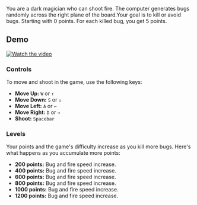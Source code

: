 You are a dark magician who can shoot fire. The computer generates bugs randomly across the right plane of the board.Your goal is to kill or avoid bugs. Starting with 0 points. For each killed bug, you get 5 points.

## Demo

[![Watch the video](https://img.youtube.com/vi/d1R0MaG43Zo/0.jpg)](https://www.youtube.com/watch?v=d1R0MaG43Zo)


### Controls

To move and shoot in the game, use the following keys:

- **Move Up:** `W` or `↑`
- **Move Down:** `S` or `↓`
- **Move Left:** `A` or `←`
- **Move Right:** `D` or `→`
- **Shoot:** `Spacebar`

### Levels

Your points and the game's difficulty increase as you kill more bugs. Here's what happens as you accumulate more points:

- **200 points:** Bug and fire speed increase.
- **400 points:** Bug and fire speed increase.
- **600 points:** Bug and fire speed increase.
- **800 points:** Bug and fire speed increase.
- **1000 points:** Bug and fire speed increase.
- **1200 points:** Bug and fire speed increase.
